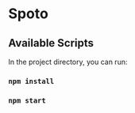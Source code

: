 # Spoto

## Available Scripts

In the project directory, you can run:

### `npm install`
### `npm start`
